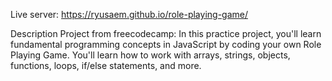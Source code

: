 Live server: https://ryusaem.github.io/role-playing-game/

Description Project from freecodecamp:
In this practice project, you'll learn fundamental programming concepts in JavaScript by coding your own Role Playing Game. You'll learn how to work with arrays, strings, objects, functions, loops, if/else statements, and more.
